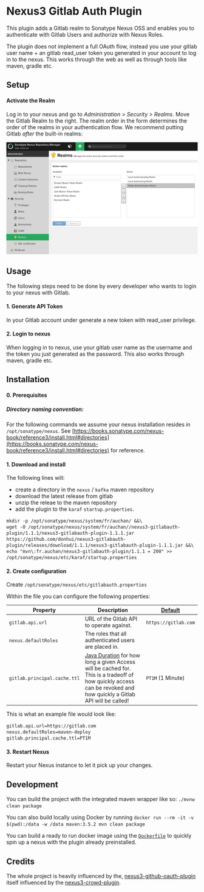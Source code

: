 # Nexus3 Gitlab Auth Plugin
This plugin adds a Gitlab realm to Sonatype Nexus OSS and enables you to authenticate with Gitlab Users and authorize with Nexus Roles.

The plugin does not implement a full OAuth flow, instead you use your gitlab user name + an gitlab read_user token you generated in your account to log in to the nexus.
This works through the web as well as through tools like maven, gradle etc.

## Setup

#### Activate the Realm
Log in to your nexus and go to _Administration > Security > Realms_. Move the Gitlab Realm to the right. The realm order in the form determines the order of the realms in your authentication flow. 
We recommend putting Gitlab _after_ the built-in realms:

![nexus3-gitlab-auth](images/nexus3-gitlab-auth.png)

## Usage

The following steps need to be done by every developer who wants to login to your nexus with Gitlab.
#### 1. Generate API Token

In your Gitlab account under generate a new token with read_user privilege. 

#### 2. Login to nexus

When logging in to nexus, use your gitlab user name as the username and the token you just generated as the password.
This also works through maven, gradle etc.

## Installation

#### 0. Prerequisites

##### Directory naming convention:
For the following commands we assume your nexus installation resides in `/opt/sonatype/nexus`. See [https://books.sonatype.com/nexus-book/reference3/install.html#directories](https://books.sonatype.com/nexus-book/reference3/install.html#directories) for reference.

#### 1. Download and install

The following lines will:
- create a directory in the `nexus` / `kafka` maven repository
- download the latest release from gitlab
- unzip the releae to the maven repository
- add the plugin to the `karaf` `startup.properties`.
```shell
mkdir -p /opt/sonatype/nexus/system/fr/auchan/ &&\
wget -O /opt/sonatype/nexus/system/fr/auchan//nexus3-gitlabauth-plugin/1.1.1/nexus3-gitlabauth-plugin-1.1.1.jar https://github.com/donhui/nexus3-gitlabauth-plugin/releases/download/1.1.1/nexus3-gitlabauth-plugin-1.1.1.jar &&\
echo "mvn\:fr.auchan/nexus3-gitlabauth-plugin/1.1.1 = 200" >> /opt/sonatype/nexus/etc/karaf/startup.properties
```

#### 2. Create configuration
Create `/opt/sonatype/nexus/etc/gitlabauth.properties`

Within the file you can configure the following properties:

|Property        |Description                              |[Default](https://github.com/larscheid-schmitzhermes/nexus3-gitlabauth-plugin/blob/master/src/main/java/fr/auchan/nexus3/github/oauth/plugin/configuration/GithubOauthConfiguration.java)|
|---             |---                                      |---    |
|`gitlab.api.url`|URL of the Gitlab API to operate against.|`https://gitlab.com`|
|`nexus.defaultRoles`|The roles that all authenticated users are placed in.|
|`gitlab.principal.cache.ttl`|[Java Duration](https://docs.oracle.com/javase/8/docs/api/java/time/Duration.html#parse-java.lang.CharSequence-) for how long a given Access will be cached for. This is a tradeoff of how quickly access can be revoked and how quickly a Gitlab API will be called!|`PT1M` (1 Minute)|----|

This is what an example file would look like:
```properties
gitlab.api.url=https://gitlab.com
nexus.defaultRoles=maven-deploy
gitlab.principal.cache.ttl=PT1M
```

#### 3. Restart Nexus
Restart your Nexus instance to let it pick up your changes.

## Development
You can build the project with the integrated maven wrapper like so: `./mvnw clean package`

You can also build locally using Docker by running `docker run --rm -it -v $(pwd):/data -w /data maven:3.5.2 mvn clean package`

You can build a ready to run docker image using the [`Dockerfile`](Dockerfile) to quickly spin up a nexus with the plugin already preinstalled.

## Credits

The whole project is heavily influenced by the, [nexus3-github-oauth-plugin](https://github.com/larscheid-schmitzhermes/nexus3-github-oauth-plugin) itself influenced by the [nexus3-crowd-plugin](https://github.com/pingunaut/nexus3-crowd-plugin).